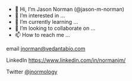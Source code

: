 - 👋 Hi, I’m Jason Norman (@jason-m-norman)
- 👀 I’m interested in ...
- 🌱 I’m currently learning ...
- 💞️ I’m looking to collaborate on ...
- 📫 How to reach me ...

email jnorman@vedantabio.com

LinkedIn https://www.linkedin.com/in/normanjm/

Twitter [@jnormology](https://twitter.com/jnormology)

<!---
jason-m-norman/jason-m-norman is a ✨ special ✨ repository because its `README.md` (this file) appears on your GitHub profile.
You can click the Preview link to take a look at your changes.
--->

